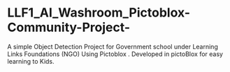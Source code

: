 # LLF1_AI_Washroom_Pictoblox-Community-Project-
A simple Object Detection Project for Government school under Learning Links Foundations (NGO) Using Pictoblox . Developed in pictoBlox for easy learning to Kids.
